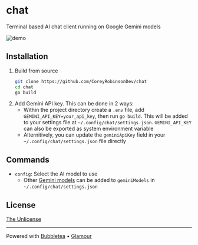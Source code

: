 # chat
Terminal based AI chat client running on Google Gemini models
<br>

![demo](https://vhs.charm.sh/vhs-7rRZg9FkxPBBazN94HFTSW.gif)

## Installation
1. Build from source
    ```bash
    git clone https://github.com/CoreyRobinsonDev/chat
    cd chat
    go build
    ```
1. Add Gemini API key. This can be done in 2 ways:
    - Within the project directory create a `.env` file, add `GEMINI_API_KEY=your_api_key`, then run `go build`. This will be added to your settings file at `~/.config/chat/settings.json`. `GEMINI_API_KEY` can also be exported as system environment variable
    - Alternitively, you can update the `geminiApiKey` field in your `~/.config/chat/settings.json` file directly

## Commands
- `config`: Select the AI model to use
    - Other [Gemini models](https://ai.google.dev/gemini-api/docs/models) can be added to `geminiModels` in `~/.config/chat/settings.json`

## License
[The Unlicense](./LICENSE)

---
Powered with [Bubbletea](https://github.com/charmbracelet/bubbletea) • [Glamour](https://github.com/charmbracelet/glamour)
